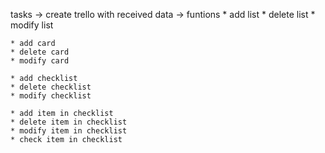 tasks
-> create trello with received data
-> funtions
    * add list
    * delete list
    * modify list

    * add card
    * delete card
    * modify card

    * add checklist
    * delete checklist
    * modify checklist

    * add item in checklist
    * delete item in checklist
    * modify item in checklist
    * check item in checklist
